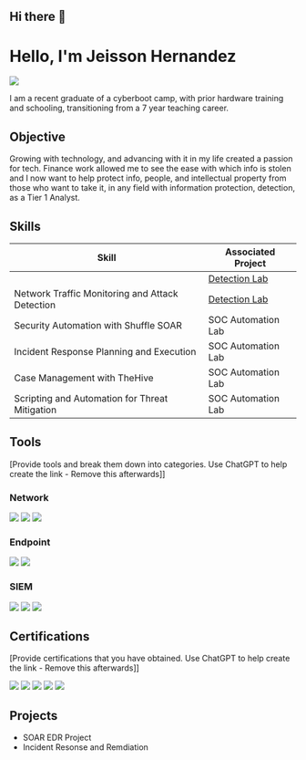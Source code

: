 ## Hi there 👋
 # Hello, I'm Jeisson Hernandez
<a href="https://linkedin.comin/jeisson-hernandez-a01649a7/"><img src="https://img.shields.io/badge/-LinkedIn-0072b1?&style=for-the-badge&logo=linkedin&logoColor=white" /></a>

I am a recent graduate of a cyberboot camp, with prior hardware training and schooling, transitioning from a 7 year teaching career.

## Objective

Growing with technology, and advancing with it in my life created a passion for tech. Finance work allowed me to see the ease with which info is stolen and I now want to help protect info, people, and intellectual property from those who want to take it, in any field with information protection, detection, as a Tier 1 Analyst.

## Skills


| Skill                                         | Associated Project         |
|-----------------------------------------------|----------------------------|
|                                               | <a href="https://google.com">Detection Lab</a>|
| Network Traffic Monitoring and Attack Detection | <a href="https://google.com">Detection Lab</a>|
| Security Automation with Shuffle SOAR         | SOC Automation Lab|
| Incident Response Planning and Execution      | SOC Automation Lab|
| Case Management with TheHive                  | SOC Automation Lab|
| Scripting and Automation for Threat Mitigation | SOC Automation Lab|

## Tools
[Provide tools and break them down into categories. Use ChatGPT to help create the link - Remove this afterwards]]

### Network
<div>
    <img src="https://img.shields.io/badge/-Wireshark-1679A7?&style=for-the-badge&logo=Wireshark&logoColor=white" />
    <img src= />
    <img src= />
</div>

### Endpoint
<div>
    <img src="https://img.shields.io/badge/-Microsoft_Defender_for_Endpoint-00A4EF?&style=for-the-badge&logo=Microsoft&logoColor=white" />
    <img src= />
</div>

### SIEM
<div>
    <img src= />
    <img src= />
    <img src= />
</div>

## Certifications
[Provide certifications that you have obtained. Use ChatGPT to help create the link - Remove this afterwards]]
<div>
<img src="https://img.shields.io/badge/-Security%2B-FF0000?&style=for-the-badge&logo=CompTIA&logoColor=white" />
<img src= />
<img src= />
<img src= />
<img src= />
</div>

## Projects
- SOAR EDR Project
- Incident Resonse and Remdiation
<!--
**JayHerNVNdez/JayHerNVNdez** is a ✨ _special_ ✨ repository because its `README.md` (this file) appears on your GitHub profile.

Here are some ideas to get you started:

- 🔭 I’m currently working on ...
- 🌱 I’m currently learning ...
- 👯 I’m looking to collaborate on ...
- 🤔 I’m looking for help with ...
- 💬 Ask me about ...
- 📫 How to reach me: ...
- 😄 Pronouns: ...
- ⚡ Fun fact: ...
-->
